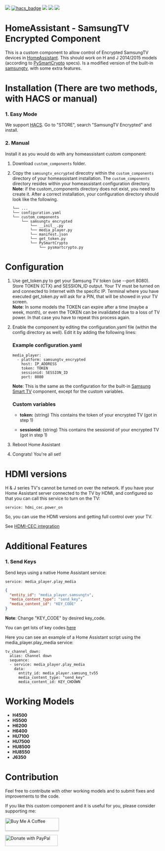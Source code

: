 [![](https://img.shields.io/github/release/sermayoral/ha-samsungtv-encrypted/all.svg?style=for-the-badge)](https://github.com/sermayoral/ha-samsungtv-encrypted/releases)
[![hacs_badge](https://img.shields.io/badge/HACS-Default-orange.svg?style=for-the-badge)](https://github.com/custom-components/hacs)
[![](https://img.shields.io/github/license/sermayoral/ha-samsungtv-encrypted?style=for-the-badge)](LICENSE)
[![](https://img.shields.io/badge/MAINTAINER-%40sermayoral-red?style=for-the-badge)](https://github.com/sermayoral)
[![](https://img.shields.io/badge/COMMUNITY-FORUM-success?style=for-the-badge)](https://community.home-assistant.io)

# HomeAssistant - SamsungTV Encrypted Component

This is a custom component to allow control of Encrypted SamsungTV devices in [HomeAssistant](https://home-assistant.io). 
This should work on H and J 2014/2015 models (according to [PySmartCrypto](https://github.com/eclair4151/SmartCrypto)
specs). Is a modified version of the built-in [samsungtv](https://www.home-assistant.io/integrations/samsungtv/), with
some extra features.

# Installation (There are two methods, with HACS or manual)

### 1. Easy Mode

We support [HACS](https://hacs.netlify.com/). Go to "STORE", search "SamsungTV Encrypted" and install.

### 2. Manual

Install it as you would do with any homeassistant custom component:

1. Download `custom_components` folder.
2. Copy the `samsungtv_encrypted` direcotry within the `custom_components` directory of your homeassistant installation. 
The `custom_components` directory resides within your homeassistant configuration directory.
**Note**: if the custom_components directory does not exist, you need to create it.
After a correct installation, your configuration directory should look like the following.

    ```
    └── ...
    └── configuration.yaml
    └── custom_components
        └── samsungtv_encrypted
            └── __init__.py
            └── media_player.py
            └── manifest.json
            └── get_token.py
            └── PySmartCrypto
                └── pysmartcrypto.py
    ```

# Configuration

1. Use get_token.py to get your Samsung TV token (use --port 8080). Store TOKEN (CTX) and SESSION_ID output. Your TV 
must be turned on and connected to Internet with the specific IP. Terminal where you have executed get_token.py will 
ask for a PIN, that will be showed in your TV screen.  
**Note**: In some models the TOKEN can expire after a time (maybe a week, month), or even the TOKEN can be invalidated 
due to a loss of TV power. In that case you have to repeat this process again.
2. Enable the component by editing the configuration.yaml file (within the config directory as well).
Edit it by adding the following lines:
    ### Example configuration.yaml
    ```
    media_player:
      - platform: samsungtv_encrypted
        host: IP_ADDRESS
        token: TOKEN
        sessionid: SESSION_ID
        port: 8080
    ```
    **Note**: This is the same as the configuration for the built-in 
    [Samsung Smart TV](https://www.home-assistant.io/integrations/samsungtv/) component, except for the custom variables.

    ### Custom variables

    - **token:** (string) This contains the token of your encrypted TV (got in step 1)<br>

    - **sessionid:** (string) This contains the sessionid of your encrypted TV (got in step 1)<br>
    
2. Reboot Home Assistant
3. Congrats! You're all set!

# HDMI versions

H & J series TV's cannot be turned on over the network. If you have your Home Assistant server connected to the TV by
HDMI, and configured so that you can call this service to turn on the TV:
```
service: hdmi_cec.power_on
```
So, you can use the HDMI versions and getting full control over your TV.

See [HDMI-CEC integration](https://www.home-assistant.io/integrations/hdmi_cec/)

# Additional Features

### 1. Send Keys

Send keys using a native Home Assistant service:

```
service: media_player.play_media
```

```json
{
  "entity_id": "media_player.samsungtv",
  "media_content_type": "send_key",
  "media_content_id": "KEY_CODE"
}
```
**Note**: Change "KEY_CODE" by desired key_code.

You can get lots of key codes [here](https://github.com/roberodin/ha-samsungtv-custom#key-codes)

Here you can see an example of a Home Assistant script using the media_player.play_media service:
```
tv_channel_down:
  alias: Channel down
  sequence:
  - service: media_player.play_media
    data:
      entity_id: media_player.samsung_tv55
      media_content_type: "send_key"
      media_content_id: KEY_CHDOWN
```

# Working Models

- **H4500**
- **H5500**
- **H6200**
- **H6400**
- **HU7100**
- **HU7500**
- **HU8500**
- **HU8550**
- **J6350**

# Contribution

Feel free to contribute with other working models and to submit fixes and improvements to the code.

If you like this custom component and it is useful for you, please consider supporting me:

<a href="https://www.buymeacoffee.com/XAF0dnBOG" target="_blank"><img src="https://www.buymeacoffee.com/assets/img/custom_images/orange_img.png" alt="Buy Me A Coffee" style="height: 41px !important;width: 174px !important;box-shadow: 0px 3px 2px 0px rgba(190, 190, 190, 0.5) !important;-webkit-box-shadow: 0px 3px 2px 0px rgba(190, 190, 190, 0.5) !important;" ></a>

<a href="https://www.paypal.me/sermayoral" target="_blank"><img src="https://pluspng.com/img-png/-460.png" alt="Donate with PayPal" width="170" height="36" ></a>
